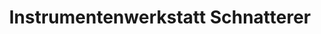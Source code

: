 ---
title: "Instrumentenwerkstatt Schnatterer"
url: /waltenhausen/instrumentenwerkstatt-schnatterer/
shop: Instrumente
---